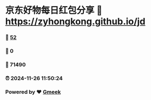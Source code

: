 # 京东好物每日红包分享 :link: https://zyhongkong.github.io/jd 
### :page_facing_up: [52](https://zyhongkong.github.io/jd/tag.html) 
### :speech_balloon: 0 
### :hibiscus: 71490 
### :alarm_clock: 2024-11-26 11:50:24 
### Powered by :heart: [Gmeek](https://github.com/Meekdai/Gmeek)
